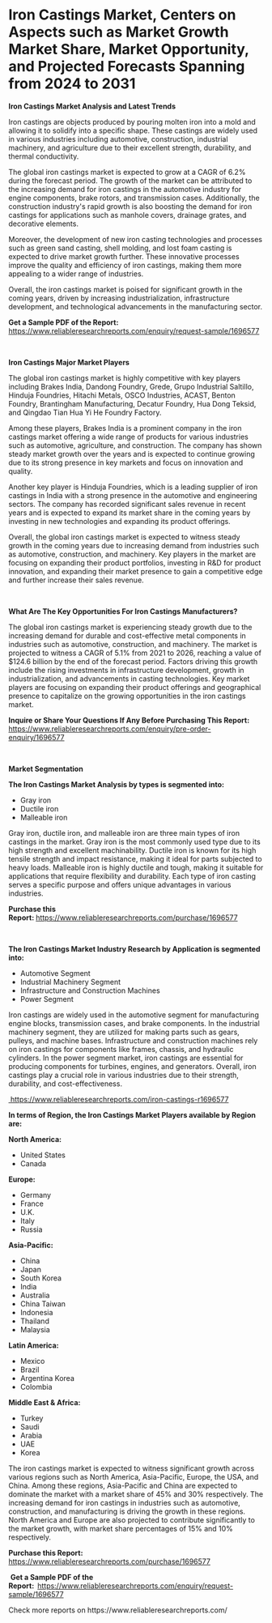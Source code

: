 <p><h1>Iron Castings Market, Centers on Aspects such as Market Growth Market Share, Market Opportunity, and Projected Forecasts Spanning from 2024 to 2031</h1></p><p><strong>Iron Castings Market Analysis and Latest Trends</strong></p>
<p><p>Iron castings are objects produced by pouring molten iron into a mold and allowing it to solidify into a specific shape. These castings are widely used in various industries including automotive, construction, industrial machinery, and agriculture due to their excellent strength, durability, and thermal conductivity.</p><p>The global iron castings market is expected to grow at a CAGR of 6.2% during the forecast period. The growth of the market can be attributed to the increasing demand for iron castings in the automotive industry for engine components, brake rotors, and transmission cases. Additionally, the construction industry's rapid growth is also boosting the demand for iron castings for applications such as manhole covers, drainage grates, and decorative elements.</p><p>Moreover, the development of new iron casting technologies and processes such as green sand casting, shell molding, and lost foam casting is expected to drive market growth further. These innovative processes improve the quality and efficiency of iron castings, making them more appealing to a wider range of industries.</p><p>Overall, the iron castings market is poised for significant growth in the coming years, driven by increasing industrialization, infrastructure development, and technological advancements in the manufacturing sector.</p></p>
<p><strong>Get a Sample PDF of the Report:&nbsp;</strong> <a href="https://www.reliableresearchreports.com/enquiry/request-sample/1696577">https://www.reliableresearchreports.com/enquiry/request-sample/1696577</a></p>
<p>&nbsp;</p>
<p><strong>Iron Castings Major Market Players</strong></p>
<p><p>The global iron castings market is highly competitive with key players including Brakes India, Dandong Foundry, Grede, Grupo Industrial Saltillo, Hinduja Foundries, Hitachi Metals, OSCO Industries, ACAST, Benton Foundry, Brantingham Manufacturing, Decatur Foundry, Hua Dong Teksid, and Qingdao Tian Hua Yi He Foundry Factory. </p><p>Among these players, Brakes India is a prominent company in the iron castings market offering a wide range of products for various industries such as automotive, agriculture, and construction. The company has shown steady market growth over the years and is expected to continue growing due to its strong presence in key markets and focus on innovation and quality.</p><p>Another key player is Hinduja Foundries, which is a leading supplier of iron castings in India with a strong presence in the automotive and engineering sectors. The company has recorded significant sales revenue in recent years and is expected to expand its market share in the coming years by investing in new technologies and expanding its product offerings.</p><p>Overall, the global iron castings market is expected to witness steady growth in the coming years due to increasing demand from industries such as automotive, construction, and machinery. Key players in the market are focusing on expanding their product portfolios, investing in R&D for product innovation, and expanding their market presence to gain a competitive edge and further increase their sales revenue.</p></p>
<p>&nbsp;</p>
<p><strong>What Are The Key Opportunities For Iron Castings Manufacturers?</strong></p>
<p><p>The global iron castings market is experiencing steady growth due to the increasing demand for durable and cost-effective metal components in industries such as automotive, construction, and machinery. The market is projected to witness a CAGR of 5.1% from 2021 to 2026, reaching a value of $124.6 billion by the end of the forecast period. Factors driving this growth include the rising investments in infrastructure development, growth in industrialization, and advancements in casting technologies. Key market players are focusing on expanding their product offerings and geographical presence to capitalize on the growing opportunities in the iron castings market.</p></p>
<p><strong>Inquire or Share Your Questions If Any Before Purchasing This Report:</strong> <a href="https://www.reliableresearchreports.com/enquiry/pre-order-enquiry/1696577">https://www.reliableresearchreports.com/enquiry/pre-order-enquiry/1696577</a></p>
<p>&nbsp;</p>
<p><strong>Market Segmentation</strong></p>
<p><strong>The Iron Castings Market Analysis by types is segmented into:</strong></p>
<p><ul><li>Gray iron</li><li>Ductile iron</li><li>Malleable iron</li></ul></p>
<p><p>Gray iron, ductile iron, and malleable iron are three main types of iron castings in the market. Gray iron is the most commonly used type due to its high strength and excellent machinability. Ductile iron is known for its high tensile strength and impact resistance, making it ideal for parts subjected to heavy loads. Malleable iron is highly ductile and tough, making it suitable for applications that require flexibility and durability. Each type of iron casting serves a specific purpose and offers unique advantages in various industries.</p></p>
<p><strong>Purchase this Report:&nbsp;</strong><a href="https://www.reliableresearchreports.com/purchase/1696577">https://www.reliableresearchreports.com/purchase/1696577</a></p>
<p>&nbsp;</p>
<p><strong>The Iron Castings Market Industry Research by Application is segmented into:</strong></p>
<p><ul><li>Automotive Segment</li><li>Industrial Machinery Segment</li><li>Infrastructure and Construction Machines</li><li>Power Segment</li></ul></p>
<p><p>Iron castings are widely used in the automotive segment for manufacturing engine blocks, transmission cases, and brake components. In the industrial machinery segment, they are utilized for making parts such as gears, pulleys, and machine bases. Infrastructure and construction machines rely on iron castings for components like frames, chassis, and hydraulic cylinders. In the power segment market, iron castings are essential for producing components for turbines, engines, and generators. Overall, iron castings play a crucial role in various industries due to their strength, durability, and cost-effectiveness.</p></p>
<p><a href="https://www.reliableresearchreports.com/iron-castings-r1696577">&nbsp;https://www.reliableresearchreports.com/iron-castings-r1696577</a></p>
<p><strong>In terms of Region, the Iron Castings Market Players available by Region are:</strong></p>
<p>
    <p> <strong> North America: </strong>
        <ul>
            <li>United States</li>
            <li>Canada</li>
        </ul>
        </p> 
    <p> <strong> Europe: </strong>
        <ul>
            <li>Germany</li>
            <li>France</li>
            <li>U.K.</li>
            <li>Italy</li>
            <li>Russia</li>
        </ul>
        </p> 
    <p> <strong> Asia-Pacific: </strong>
        <ul>
            <li>China</li>
            <li>Japan</li>
            <li>South Korea</li>
            <li>India</li>
            <li>Australia</li>
            <li>China Taiwan</li>
            <li>Indonesia</li>
            <li>Thailand</li>
            <li>Malaysia</li>
        </ul>
        </p> 
    <p> <strong> Latin America: </strong>
        <ul>
            <li>Mexico</li>
            <li>Brazil</li>
            <li>Argentina Korea</li>
            <li>Colombia</li>
        </ul>
        </p> 
    <p> <strong> Middle East & Africa: </strong>
        <ul>
            <li>Turkey</li>
            <li>Saudi</li>
            <li>Arabia</li>
            <li>UAE</li>
            <li>Korea</li>
        </ul>
    </p>
    </p>
<p><p>The iron castings market is expected to witness significant growth across various regions such as North America, Asia-Pacific, Europe, the USA, and China. Among these regions, Asia-Pacific and China are expected to dominate the market with a market share of 45% and 30% respectively. The increasing demand for iron castings in industries such as automotive, construction, and manufacturing is driving the growth in these regions. North America and Europe are also projected to contribute significantly to the market growth, with market share percentages of 15% and 10% respectively.</p></p>
<p><strong>Purchase this Report: </strong><a href="https://www.reliableresearchreports.com/purchase/1696577">https://www.reliableresearchreports.com/purchase/1696577</a></p>
<p>&nbsp;<strong>Get a Sample PDF of the Report:&nbsp;&nbsp;</strong><a href="https://www.reliableresearchreports.com/enquiry/request-sample/1696577">https://www.reliableresearchreports.com/enquiry/request-sample/1696577</a></p>
<p><strong></strong></p>
<p>Check more reports on https://www.reliableresearchreports.com/</p>